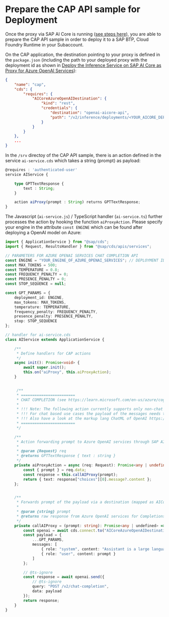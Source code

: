 # Prepare the CAP API sample for Deployment

Once the proxy via SAP AI Core is running ([see steps here](/01-ai-core-azure-openai-proxy/README.md)), you are able to prepare the CAP API sample in order to deploy it to a SAP BTP, Cloud Foundry Runtime in your Subaccount.

On the CAP application, the destination pointing to your proxy is defined in the `package.json` (including the path to your deployed proxy with the deployment id as shown in [Deploy the Inference Service on SAP AI Core as Proxy for Azure OpenAI Services](/documentation/01-ai-core-azure-openai-proxy/04-setup-deployment-inference-service.md)):

```json
{
    "name": "cap",
    "cds": {
        "requires": {
            "AICoreAzureOpenAIDestination": {
                "kind": "rest",
                "credentials": {
                    "destination": "openai-aicore-api",
                    "path": "/v2/inference/deployments/<YOUR_AICORE_DEPLOYMENT_ID>"
                }
            }
        }
    },
    ...
}
```

In the `/srv` directoy of the CAP API sample, there is an action defined in the service `ai-service.cds` which takes a string (prompt) as payload:

```typescript
@requires : 'authenticated-user'
service AIService {

    type GPTTextResponse {
        text : String;
    }

    action aiProxy(prompt : String) returns GPTTextResponse;
}
```

The Javascript (`ai-service.js`) / TypeScript handler (`ai-service.ts`) further processes the action by hooking the function `aiProxyAction`. Please specify your engine in the attribute `const ENGINE` which can be found after deploying a OpenAI model on Azure:

```typescript
import { ApplicationService } from "@sap/cds";
import { Request, ResultsHandler } from "@sap/cds/apis/services";

// PARAMETERS FOR AZURE OPENAI SERVICES CHAT COMPLETION API
const ENGINE = "YOUR_ENGINE_OF_AZURE_OPENAI_SERVICES"; // DEPLOYMENT ID FOR GPT-3.5-TURBO
const MAX_TOKENS = 500;
const TEMPERATURE = 0.8;
const FREQUENCY_PENALTY = 0;
const PRESENCE_PENALTY = 0;
const STOP_SEQUENCE = null;

const GPT_PARAMS = {
    deployment_id: ENGINE,
    max_tokens: MAX_TOKENS,
    temperature: TEMPERATURE,
    frequency_penalty: FREQUENCY_PENALTY,
    presence_penalty: PRESENCE_PENALTY,
    stop: STOP_SEQUENCE
};

// handler for ai-service.cds
class AIService extends ApplicationService {

    /**
     * Define handlers for CAP actions
     */
    async init(): Promise<void> {
        await super.init();
        this.on("aiProxy", this.aiProxyAction);
    }


     /**
     * ========================
     * CHAT COMPLETION (see https://learn.microsoft.com/en-us/azure/cognitive-services/openai/reference#chat-completions)
     *
     * !!! Note: The following action currently supports only non-chat use cases.
     * !!! For chat based use cases the payload of the messages needs to be adjusted (see https://platform.openai.com/docs/guides/chat)
     * !!! Also have a look at the markup lang ChatML of OpenAI https://github.com/openai/openai-python/blob/main/chatml.md
     * ========================
     */

    /**
     * Action forwarding prompt to Azure OpenAI services through SAP AI Core provided proxy
     *
     * @param {Request} req
     * @returns GPTTextResponse { text : string }
     */
    private aiProxyAction = async (req: Request): Promise<any | undefined> => {
        const { prompt } = req.data;
        const response = this.callAIProxy(prompt);
        return { text: response["choices"][0].message?.content };
    };


    /**
     * Forwards prompt of the payload via a destination (mapped as AICoreAzureOpenAIDestination) through an SAP AI Core deployed service to Azure OpenAI services
     *
     * @param {string} prompt
     * @returns raw response from Azure OpenAI services for Completions (see https://learn.microsoft.com/en-us/azure/cognitive-services/openai/reference#example-response-2)
     */
    private callAIProxy = (prompt: string): Promise<any | undefined> => {
        const openai = await cds.connect.to("AICoreAzureOpenAIDestination");
        const payload = {
            ...GPT_PARAMS,
            messages: [
                { role: "system", content: "Assistant is a large language model trained by OpenAI" },
                { role: "user", content: prompt }
            ]
        };

        // @ts-ignore
        const response = await openai.send({
            // @ts-ignore
            query: "POST /v2/chat-completion",
            data: payload
        });
        return response;
    }
}
```
